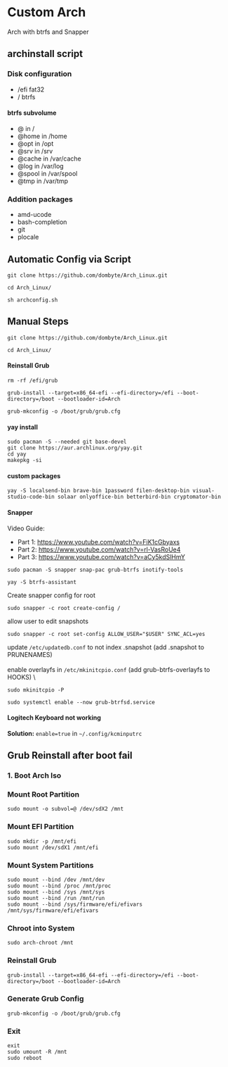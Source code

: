 # Custom Arch

Arch with btrfs and Snapper

## archinstall script

### Disk configuration

- /efi fat32
- / btrfs

#### btrfs subvolume

- @ in /
- @home in /home
- @opt in /opt
- @srv in /srv
- @cache in /var/cache
- @log in /var/log
- @spool in /var/spool
- @tmp in /var/tmp

### Addition packages

- amd-ucode
- bash-completion
- git
- plocale

## Automatic Config via Script

```shell
git clone https://github.com/dombyte/Arch_Linux.git
```

```shell
cd Arch_Linux/
```

```shell
sh archconfig.sh
```

## Manual Steps

```shell
git clone https://github.com/dombyte/Arch_Linux.git
```

```shell
cd Arch_Linux/
```

#### Reinstall Grub

```shell
rm -rf /efi/grub
```

```shell
grub-install --target=x86_64-efi --efi-directory=/efi --boot-directory=/boot --bootloader-id=Arch
```

```shell
grub-mkconfig -o /boot/grub/grub.cfg
```

#### yay install

```shell
sudo pacman -S --needed git base-devel
git clone https://aur.archlinux.org/yay.git
cd yay
makepkg -si
```

#### custom packages

```shell
yay -S localsend-bin brave-bin 1password filen-desktop-bin visual-studio-code-bin solaar onlyoffice-bin betterbird-bin cryptomator-bin
```

#### Snapper

Video Guide:

- Part 1: https://www.youtube.com/watch?v=FiK1cGbyaxs
- Part 2: https://www.youtube.com/watch?v=rl-VasRoUe4
- Part 3: https://www.youtube.com/watch?v=aCy5kdSlHmY

```shell
sudo pacman -S snapper snap-pac grub-btrfs inotify-tools
```

```shell
yay -S btrfs-assistant
```

Create snapper config for root

```shell
sudo snapper -c root create-config /
```

allow user to edit snapshots

```shell
sudo snapper -c root set-config ALLOW_USER="$USER" SYNC_ACL=yes
```

update `/etc/updatedb.conf` to not index .snapshot (add .snapshot to PRUNENAMES) \
\
enable overlayfs in `/etc/mkinitcpio.conf` (add grub-btrfs-overlayfs to HOOKS) \

```shell
sudo mkinitcpio -P
```

```shell
sudo systemctl enable --now grub-btrfsd.service
```

#### Logitech Keyboard not working

**Solution:** `enable=true` in `~/.config/kcminputrc`

## Grub Reinstall after boot fail

### 1. Boot Arch Iso

### Mount Root Partition

`sudo mount -o subvol=@ /dev/sdX2 /mnt`

### Mount EFI Partition

```
sudo mkdir -p /mnt/efi
sudo mount /dev/sdX1 /mnt/efi
```

### Mount System Partitions

```
sudo mount --bind /dev /mnt/dev
sudo mount --bind /proc /mnt/proc
sudo mount --bind /sys /mnt/sys
sudo mount --bind /run /mnt/run
sudo mount --bind /sys/firmware/efi/efivars /mnt/sys/firmware/efi/efivars
```

### Chroot into System

`sudo arch-chroot /mnt`

### Reinstall Grub

`grub-install --target=x86_64-efi --efi-directory=/efi --boot-directory=/boot --bootloader-id=Arch`

### Generate Grub Config

`grub-mkconfig -o /boot/grub/grub.cfg`

### Exit

```
exit
sudo umount -R /mnt
sudo reboot
```
